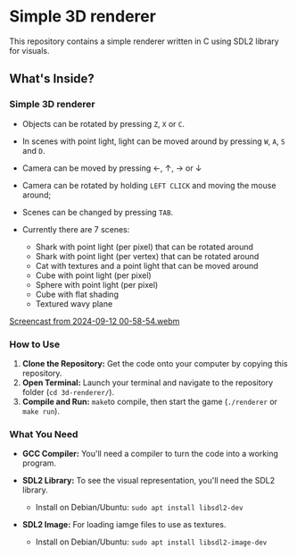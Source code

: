 # Simple 3D renderer

This repository contains a simple renderer written in C using SDL2 library for visuals.

## What's Inside?

### Simple 3D renderer
  
- Objects can be rotated by pressing ```Z```, ```X``` or ```C```.
  
- In scenes with point light, light can be moved around by pressing ```W```, ```A```, ```S``` and ```D```.

- Camera can be moved by pressing &#8592;, &#8593;, &#8594; or &#8595;

- Camera can be rotated by holding ```LEFT CLICK``` and moving the mouse around;

- Scenes can be changed by pressing ```TAB```.
  
- Currently there are 7 scenes:
  - Shark with point light (per pixel) that can be rotated around
  - Shark with point light (per vertex) that can be rotated around
  - Cat with textures and a point light that can be moved around  
  - Cube with point light (per pixel)
  - Sphere with point light (per pixel)
  - Cube with flat shading
  - Textured wavy plane
    
[Screencast from 2024-09-12 00-58-54.webm](https://github.com/user-attachments/assets/e8881996-87de-4f34-99a3-1e1733183036)

### How to Use

1. **Clone the Repository:** Get the code onto your computer by copying this repository.
2. **Open Terminal:** Launch your terminal and navigate to the repository folder (`cd 3d-renderer/`).
3. **Compile and Run:** `make`to compile, then start the game (`./renderer` or `make run`).

### What You Need

- **GCC Compiler:** You'll need a compiler to turn the code into a working program.
- **SDL2 Library:** To see the visual representation, you'll need the SDL2 library.

  - Install on Debian/Ubuntu: `sudo apt install libsdl2-dev`
  
- **SDL2 Image:** For loading iamge files to use as textures.

  - Install on Debian/Ubuntu: `sudo apt install libsdl2-image-dev`
